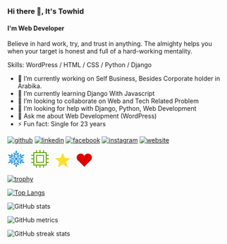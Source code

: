 ### Hi there 👋, It's Towhid
#### I'm Web Developer 
Believe in hard work, try, and trust in anything. The almighty helps you when your target is honest and full of a hard-working mentality.

Skills: WordPress / HTML / CSS / Python /  Django

- 🔭 I’m currently working on Self Business, Besides Corporate holder in Arabika.  
- 🌱 I’m currently learning Django With Javascript 
- 👯 I’m looking to collaborate on Web and Tech Related Problem 
- 🤔 I’m looking for help with Django, Python, Web Development 
- 💬 Ask me about Web Development (WordPress) 
- ⚡ Fun fact: Single for 23 years 


[<img src='https://cdn.jsdelivr.net/npm/simple-icons@3.0.1/icons/github.svg' alt='github' height='40'>](https://github.com/towhid871)  [<img src='https://cdn.jsdelivr.net/npm/simple-icons@3.0.1/icons/linkedin.svg' alt='linkedin' height='40'>](https://www.linkedin.com/in/https://www.linkedin.com/in/mdtowhidul-islam//)  [<img src='https://cdn.jsdelivr.net/npm/simple-icons@3.0.1/icons/facebook.svg' alt='facebook' height='40'>](https://www.facebook.com/https://www.facebook.com/mdtowhidulislam871)  [<img src='https://cdn.jsdelivr.net/npm/simple-icons@3.0.1/icons/instagram.svg' alt='instagram' height='40'>](https://www.instagram.com/https://www.instagram.com/jr_towhid//)  [<img src='https://cdn.jsdelivr.net/npm/simple-icons@3.0.1/icons/icloud.svg' alt='website' height='40'>](https://towhid871.github.io/Towhid-Portfolio/)  

<a href='https://archiveprogram.github.com/'><img src='https://raw.githubusercontent.com/acervenky/animated-github-badges/master/assets/acbadge.gif' width='40' height='40'></a> <a href='https://docs.github.com/en/developers'><img src='https://raw.githubusercontent.com/acervenky/animated-github-badges/master/assets/devbadge.gif' width='40' height='40'></a> <a href='https://stars.github.com/'><img src='https://raw.githubusercontent.com/acervenky/animated-github-badges/master/assets/starbadge.gif' width='35' height='35'></a> <a href='https://docs.github.com/en/github/supporting-the-open-source-community-with-github-sponsors'><img src='https://raw.githubusercontent.com/acervenky/animated-github-badges/master/assets/sponsorbadge.gif' width='35' height='35'></a> 

[![trophy](https://github-profile-trophy.vercel.app/?username=towhid871)](https://github.com/ryo-ma/github-profile-trophy)

[![Top Langs](https://github-readme-stats.vercel.app/api/top-langs/?username=towhid871)](https://github.com/anuraghazra/github-readme-stats)

![GitHub stats](https://github-readme-stats.vercel.app/api?username=towhid871&show_icons=true)  

![GitHub metrics](https://metrics.lecoq.io/towhid871)  

![GitHub streak stats](https://streak-stats.demolab.com/?user=towhid871)  

